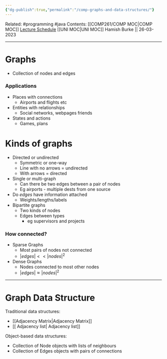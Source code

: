 ```yaml
---
{"dg-publish":true,"permalink":"/comp-graphs-and-data-structures/"}
---
```


Related: #programming #java 
Contents: [[COMP261/COMP MOC\|COMP MOC]]
[Lecture Schedule](https://ecs.wgtn.ac.nz/Courses/COMP261_2023T1/LectureSchedule)
[[UNI MOC\|UNI MOC]]
Hamish Burke || 26-03-2023
***
# Graphs
- Collection of nodes and edges

### Applications
- Places with connections
	- Airports and flights etc
- Entities with relationships
	- Social networks, webpages friends
- States and actions
	- Games, plans


# Kinds of graphs
- Directed or undirected
	- Symmetric or one-way
	- Line with no arrows = undirected
	- With arrows = directed
- Single or multi-graph
	- Can there be two edges between a pair of nodes
	- Eg airports - multiple dests from one source
- Do *edges* have information attached
	- Weights/lengths/labels
- Bipartite graphs
	- Two kinds of nodes
	- Edges between types
		- eg supervisors and projects



### How connected?
- Sparse Graphs
	- Most pairs of nodes not connected
	- $|edges|<<|nodes|^2$
- Dense Graphs
	- Nodes connected to most other nodes
	- $|edges| \approx |nodes|^2$


***

# Graph Data Structure

Traditional data structures:
- [[Adjacency Matrix\|Adjacency Matrix]]
- [[ Adjacency list\| Adjacency list]]

Object-based data structures:
- Collection of Node objects with lists of neighbours
- Collection of Edges objects with pairs of connections



